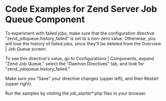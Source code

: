 Code Examples for Zend Server Job Queue Component
=================================================

To experiment with failed jobs, make sure that the configuration directive
"zend_jobqueue.history_failed" is set to a non-zero value. Otherwise, you will
lose the history of failed jobs, since they'll be deleted from the
Overview | Job Queue screen.

To see this directive's value, go to Configurations | Components, expand
"Zend Job Queue," select the "Daemon Directives" tab, and look for
"zend_jobqueue.history_failed."

Make sure you "Save" your directive changes (upper left), and then
Restart (upper right).

Run the samples by visiting the job_starter*.php files in your browser.

